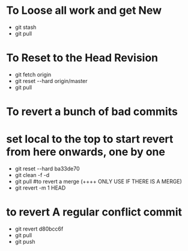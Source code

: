 To Loose all work and get New
==============================

* git stash
* git pull


To Reset to the Head Revision
=============================

* git fetch origin
* git reset --hard origin/master
* git pull

 
To revert a bunch of bad commits
================================

# set local to the top to start revert from here onwards, one by one
* git reset --hard ba33de70 
* git clean -f -d
* git pull 
#to revert a merge (++++ ONLY USE IF THERE IS A MERGE)
* git revert -m 1 HEAD  
# to revert A regular conflict commit
* git revert d80bcc6f 
* git pull
* git push
